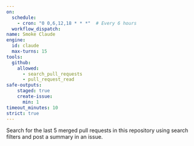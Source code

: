 ```yaml
---
on: 
  schedule:
    - cron: "0 0,6,12,18 * * *"  # Every 6 hours
  workflow_dispatch:
name: Smoke Claude
engine:
  id: claude
  max-turns: 15
tools:
  github:
    allowed:
      - search_pull_requests
      - pull_request_read
safe-outputs:
    staged: true
    create-issue:
      min: 1
timeout_minutes: 10
strict: true
---
```


Search for the last 5 merged pull requests in this repository using search filters and post a summary in an issue.